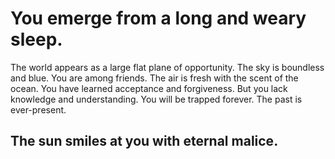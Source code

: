 # You emerge from a long and weary sleep.
The world appears as a large flat plane of opportunity.
The sky is boundless and blue.
You are among friends.
The air is fresh with the scent of the ocean.
You have learned acceptance and forgiveness.
But you lack knowledge and understanding.
You will be trapped forever.
The past is ever-present.
## The sun smiles at you with eternal malice.
